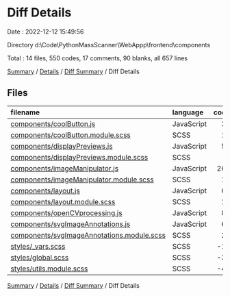 # Diff Details

Date : 2022-12-12 15:49:56

Directory d:\\Code\\PythonMassScanner\\WebAppp\\frontend\\components

Total : 14 files,  550 codes, 17 comments, 90 blanks, all 657 lines

[Summary](results.md) / [Details](details.md) / [Diff Summary](diff.md) / Diff Details

## Files
| filename | language | code | comment | blank | total |
| :--- | :--- | ---: | ---: | ---: | ---: |
| [components/coolButton.js](/components/coolButton.js) | JavaScript | 35 | 0 | 5 | 40 |
| [components/coolButton.module.scss](/components/coolButton.module.scss) | SCSS | 13 | 0 | 3 | 16 |
| [components/displayPreviews.js](/components/displayPreviews.js) | JavaScript | 54 | 10 | 6 | 70 |
| [components/displayPreviews.module.scss](/components/displayPreviews.module.scss) | SCSS | 6 | 3 | 1 | 10 |
| [components/imageManipulator.js](/components/imageManipulator.js) | JavaScript | 260 | 12 | 47 | 319 |
| [components/imageManipulator.module.scss](/components/imageManipulator.module.scss) | SCSS | 18 | 0 | 3 | 21 |
| [components/layout.js](/components/layout.js) | JavaScript | 67 | 0 | 2 | 69 |
| [components/layout.module.scss](/components/layout.module.scss) | SCSS | 13 | 0 | 2 | 15 |
| [components/openCVprocessing.js](/components/openCVprocessing.js) | JavaScript | 83 | 8 | 30 | 121 |
| [components/svgImageAnnotations.js](/components/svgImageAnnotations.js) | JavaScript | 65 | 0 | 4 | 69 |
| [components/svgImageAnnotations.module.scss](/components/svgImageAnnotations.module.scss) | SCSS | 28 | 0 | 5 | 33 |
| [styles/_vars.scss](/styles/_vars.scss) | SCSS | -12 | -8 | -1 | -21 |
| [styles/global.scss](/styles/global.scss) | SCSS | -37 | -8 | -8 | -53 |
| [styles/utils.module.scss](/styles/utils.module.scss) | SCSS | -43 | 0 | -9 | -52 |

[Summary](results.md) / [Details](details.md) / [Diff Summary](diff.md) / Diff Details